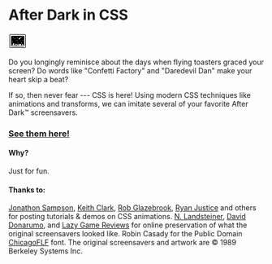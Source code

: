 # After Dark in CSS

![After Dark Icon](img/after-dark-icon.png)

Do you longingly reminisce about the days when flying toasters graced your screen? Do words like "Confetti Factory" and "Daredevil Dan" make your heart skip a beat?

If so, then never fear --- CSS is here! Using modern CSS techniques like animations and transforms, we can imitate several of your favorite After Dark™ screensavers.

### [See them here!](http://bryanbraun.github.io/after-dark-css/)

#### Why?

Just for fun. 

#### Thanks to:

[Jonathon Sampson](https://twitter.com/jonathansampson), [Keith Clark](http://codepen.io/keithclark/), [Rob Glazebrook](http://www.cssnewbie.com/pure-css-bouncing-ball), [Ryan Justice](http://ned.highline.edu/~ryan-j/200/final/) and others for posting tutorials & demos on CSS animations.
[N. Landsteiner](http://www.masswerk.at/flyer/), [David Donarumo](http://www.youtube.com/watch?v=M1w1SQ3ezh8), and [Lazy Game Reviews](http://www.youtube.com/watch?v=ANnYbX54oU4) for online preservation of what the original screensavers looked like.
Robin Casady for the Public Domain [ChicagoFLF](http://christtrekker.users.sourceforge.net/fnt/chicago.shtml) font.
The original screensavers and artwork are © 1989 Berkeley Systems Inc.
